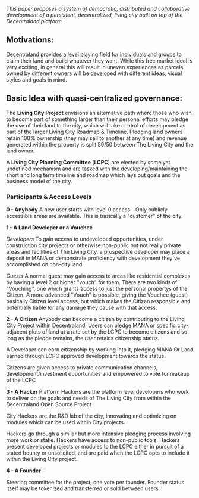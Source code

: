 _This paper proposes a system of democratic, distributed and collaborative development of a persistent, decentralized, living city built on top of the Decentraland platform._

## Motivations:

Decentraland provides a level playing field for individuals and groups to claim their land and build whatever they want.  While this free market ideal is very exciting, in general this will result in uneven experiences as parcels owned by different owners will be developed with different ideas, visual styles and goals in mind. 

## Basic Idea with quasi-centralized governance:

The **Living City Project** envisions an alternative path where those who wish to become part of something larger than their personal efforts may pledge the use of their land to the city, which will take control of development as part of the larger Living City Roadmap & Timeline.    Pledging land owners retain 100% ownership (they may sell to another at any time) and revenue generated within the property is split 50/50 between The Living City and the land owner. 

A **Living City Planning Committee** (**LCPC**) are elected by some yet undefined mechanism and are tasked with the developing/maintaining the short and long term timeline and roadmap which lays out goals and the business model of the city.   

### Participants & Access Levels
**0 - Anybody**
A new user starts with level 0 access - Only publicly accessible areas are available.  This is basically a "customer" of the city.

**1 - A Land Developer or a Vouchee**

_Developers_
To gain access to undeveloped opportunities, under construction city projects or otherwise non-public but not really private areas and facilities of The Living City, a prospective developer may place a deposit in MANA or demonstrate proficiency with development they've accomplished on non-city land.

_Guests_
A normal guest may gain access to areas like residential complexes by having a level 2 or higher "vouch" for them. There are two kinds of "Vouching", one which grants access to just the personal propertys of the Citizen.  A more advanced "Vouch" is possible, giving the Vouchee (guest) basically Citizen level access, but which makes the Citizen responsible and potentially liable for any damage they cause with that access.

**2 - A Citizen**
Anybody can become a citizen by contributing to the Living City Project within Decentraland.  Users can pledge MANA or specific city-adjacent plots of land at a rate set by the LCPC to become citizens and so long as the pledge remains, the user retains citizenship status.  

A Developer can earn citizenship by working into it, pledging MANA Or Land earned through LCPC approved development towards the status.

Citizens are given access to private communication channels, development/investment opportunities and empowered to vote for makeup of the LCPC

**3 - A Hacker**
Platform Hackers are the platform level developers who work to deliver on the goals and needs of The Living City from within the Decentraland Open Source Project

City Hackers are the R&D lab of the city, innovating and optimizing on modules which can be used within City projects.

Hackers go through a similar but more intensive pledging process involving more work or stake.  Hackers have access to non-public tools.  Hackers present developed projects or modules to the LCPC either in pursuit of a stated bounty or unsolicited, and are paid when the LCPC opts to include it within the Living City project.

**4 - A Founder** - 



Steering committee for the project, one vote per founder.  Founder status itself may be tokenized and transferred or sold between users.


